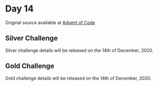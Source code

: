 # Day 14

Original source available at [Advent of Code](https://adventofcode.com/2020/day/14)

## Silver Challenge

Silver challenge details will be released on the 14th of December, 2020.

## Gold Challenge

Gold challenge details will be released on the 14th of December, 2020.


